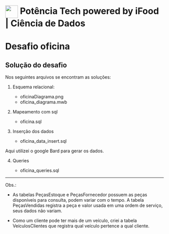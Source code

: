 <h1>
    <a href="https://www.dio.me/">
     <img align="center" width="40px" src="https://hermes.digitalinnovation.one/assets/diome/logo-minimized.png"></a>
    <span>Potência Tech powered by iFood | Ciência de Dados </span>
</h1>

# Desafio oficina

## Solução do desafio

Nos seguintes arquivos se encontram as soluções:

1) Esquema relacional:
    
    - oficinaDiagrama.png
    - oficina_diagrama.mwb

2) Mapeamento com sql
    
    - oficina.sql
    
3) Inserção dos dados 
    
    - oficina_data_insert.sql

Aqui utilizei o google Bard para gerar os dados.

4) Queries 
    
    - oficina_queries.sql
    
---

Obs.:

- As tabelas PeçasEstoque e PeçasFornecedor possuem as peças disponíveis para consulta, podem variar com o tempo. A tabela PeçasVendidas registra a peça e valor usada em uma ordem de serviço, seus dados não variam. 

- Como um cliente pode ter mais de um veículo, criei a tabela VeículosClientes que registra qual veículo pertence a qual cliente.

